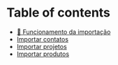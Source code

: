 # Table of contents

* [🔧 Funcionamento da importação](README.md)
* [Importar contatos](importar-contatos.md)
* [Importar projetos](importar-projetos.md)
* [Importar produtos](importar-produtos.md)

